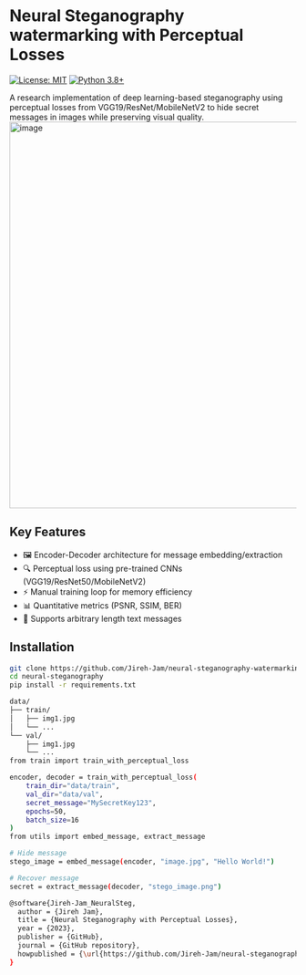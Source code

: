 # Neural Steganography watermarking with Perceptual Losses

[![License: MIT](https://img.shields.io/badge/License-MIT-yellow.svg)](https://opensource.org/licenses/MIT)
[![Python 3.8+](https://img.shields.io/badge/Python-3.8%2B-blue.svg)](https://www.python.org/downloads/)

A research implementation of deep learning-based steganography using perceptual losses from VGG19/ResNet/MobileNetV2 to hide secret messages in images while preserving visual quality.
<img width="1219" height="678" alt="image" src="https://github.com/user-attachments/assets/f5bafc31-7cbb-4a1f-9242-7360665b6f7b" />


## Key Features
- 🖼️ Encoder-Decoder architecture for message embedding/extraction
- 🔍 Perceptual loss using pre-trained CNNs (VGG19/ResNet50/MobileNetV2)
- ⚡ Manual training loop for memory efficiency
- 📊 Quantitative metrics (PSNR, SSIM, BER)
- 🔐 Supports arbitrary length text messages

## Installation
```bash
git clone https://github.com/Jireh-Jam/neural-steganography-watermarking.git
cd neural-steganography
pip install -r requirements.txt

data/
├── train/
│   ├── img1.jpg
│   └── ...
└── val/
    ├── img1.jpg
    └── ...
from train import train_with_perceptual_loss

encoder, decoder = train_with_perceptual_loss(
    train_dir="data/train",
    val_dir="data/val",
    secret_message="MySecretKey123",
    epochs=50,
    batch_size=16
)
from utils import embed_message, extract_message

# Hide message
stego_image = embed_message(encoder, "image.jpg", "Hello World!")

# Recover message
secret = extract_message(decoder, "stego_image.png")

@software{Jireh-Jam_NeuralSteg,
  author = {Jireh Jam},
  title = {Neural Steganography with Perceptual Losses},
  year = {2023},
  publisher = {GitHub},
  journal = {GitHub repository},
  howpublished = {\url{https://github.com/Jireh-Jam/neural-steganography-watermarking}}
}
